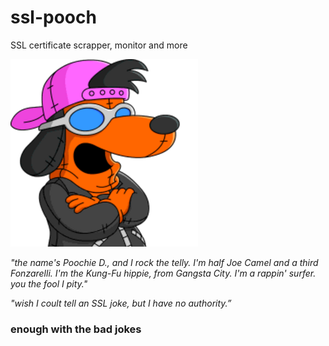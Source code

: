 # ssl-pooch
SSL certificate scrapper, monitor and more

![Image of poochy script](images/poochie-d.png)

_"the name's Poochie D., and I rock the telly. I'm half Joe Camel and a third Fonzarelli. I'm the Kung-Fu hippie, from Gangsta City. I'm a rappin' surfer. you the fool I pity."_

_"wish I coult tell an SSL joke, but I have no authority.”_

### enough with the bad jokes
